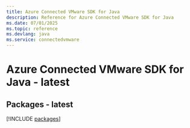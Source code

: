 ```yaml
---
title: Azure Connected VMware SDK for Java
description: Reference for Azure Connected VMware SDK for Java
ms.date: 07/01/2025
ms.topic: reference
ms.devlang: java
ms.service: connectedvmware
---
```

# Azure Connected VMware SDK for Java - latest
## Packages - latest
[!INCLUDE [packages](connected-vmware-index.md)]